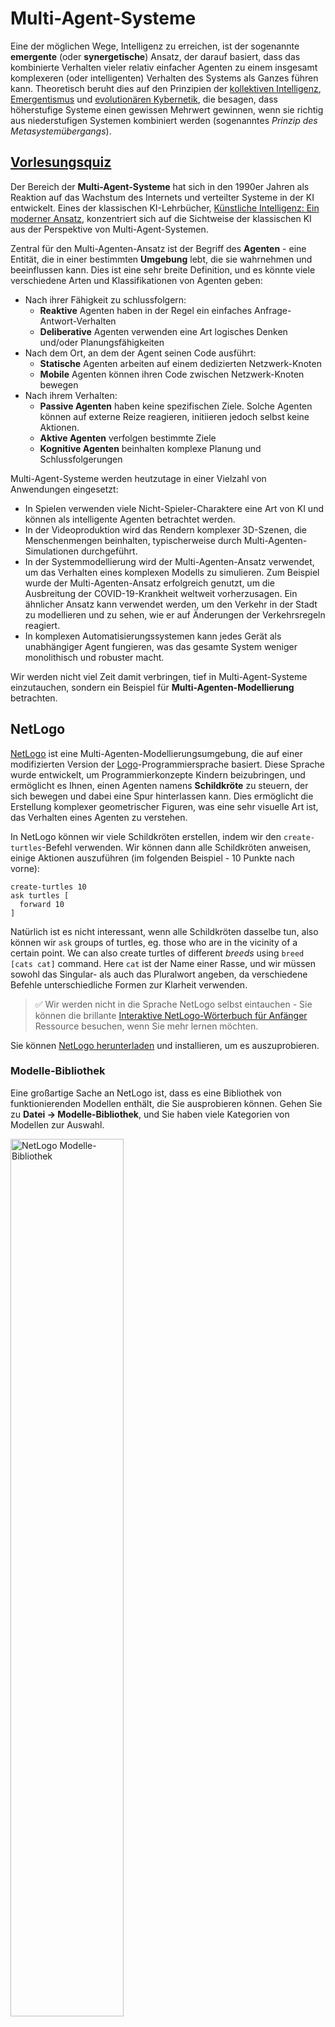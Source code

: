 # Multi-Agent-Systeme

Eine der möglichen Wege, Intelligenz zu erreichen, ist der sogenannte **emergente** (oder **synergetische**) Ansatz, der darauf basiert, dass das kombinierte Verhalten vieler relativ einfacher Agenten zu einem insgesamt komplexeren (oder intelligenten) Verhalten des Systems als Ganzes führen kann. Theoretisch beruht dies auf den Prinzipien der [kollektiven Intelligenz](https://de.wikipedia.org/wiki/Kollektive_Intelligenz), [Emergentismus](https://de.wikipedia.org/wiki/Emergentismus) und [evolutionären Kybernetik](https://de.wikipedia.org/wiki/Evolution%C3%A4re_Kybernetik), die besagen, dass höherstufige Systeme einen gewissen Mehrwert gewinnen, wenn sie richtig aus niederstufigen Systemen kombiniert werden (sogenanntes *Prinzip des Metasystemübergangs*).

## [Vorlesungsquiz](https://red-field-0a6ddfd03.1.azurestaticapps.net/quiz/123)

Der Bereich der **Multi-Agent-Systeme** hat sich in den 1990er Jahren als Reaktion auf das Wachstum des Internets und verteilter Systeme in der KI entwickelt. Eines der klassischen KI-Lehrbücher, [Künstliche Intelligenz: Ein moderner Ansatz](https://de.wikipedia.org/wiki/K%C3%BCnstliche_Intelligenz:_Ein_moderner_Ansatz), konzentriert sich auf die Sichtweise der klassischen KI aus der Perspektive von Multi-Agent-Systemen.

Zentral für den Multi-Agenten-Ansatz ist der Begriff des **Agenten** - eine Entität, die in einer bestimmten **Umgebung** lebt, die sie wahrnehmen und beeinflussen kann. Dies ist eine sehr breite Definition, und es könnte viele verschiedene Arten und Klassifikationen von Agenten geben:

* Nach ihrer Fähigkeit zu schlussfolgern:
   - **Reaktive** Agenten haben in der Regel ein einfaches Anfrage-Antwort-Verhalten
   - **Deliberative** Agenten verwenden eine Art logisches Denken und/oder Planungsfähigkeiten
* Nach dem Ort, an dem der Agent seinen Code ausführt:
   - **Statische** Agenten arbeiten auf einem dedizierten Netzwerk-Knoten
   - **Mobile** Agenten können ihren Code zwischen Netzwerk-Knoten bewegen
* Nach ihrem Verhalten:
   - **Passive Agenten** haben keine spezifischen Ziele. Solche Agenten können auf externe Reize reagieren, initiieren jedoch selbst keine Aktionen.
   - **Aktive Agenten** verfolgen bestimmte Ziele
   - **Kognitive Agenten** beinhalten komplexe Planung und Schlussfolgerungen

Multi-Agent-Systeme werden heutzutage in einer Vielzahl von Anwendungen eingesetzt:

* In Spielen verwenden viele Nicht-Spieler-Charaktere eine Art von KI und können als intelligente Agenten betrachtet werden.
* In der Videoproduktion wird das Rendern komplexer 3D-Szenen, die Menschenmengen beinhalten, typischerweise durch Multi-Agenten-Simulationen durchgeführt.
* In der Systemmodellierung wird der Multi-Agenten-Ansatz verwendet, um das Verhalten eines komplexen Modells zu simulieren. Zum Beispiel wurde der Multi-Agenten-Ansatz erfolgreich genutzt, um die Ausbreitung der COVID-19-Krankheit weltweit vorherzusagen. Ein ähnlicher Ansatz kann verwendet werden, um den Verkehr in der Stadt zu modellieren und zu sehen, wie er auf Änderungen der Verkehrsregeln reagiert.
* In komplexen Automatisierungssystemen kann jedes Gerät als unabhängiger Agent fungieren, was das gesamte System weniger monolithisch und robuster macht.

Wir werden nicht viel Zeit damit verbringen, tief in Multi-Agent-Systeme einzutauchen, sondern ein Beispiel für **Multi-Agenten-Modellierung** betrachten.

## NetLogo

[NetLogo](https://ccl.northwestern.edu/netlogo/) ist eine Multi-Agenten-Modellierungsumgebung, die auf einer modifizierten Version der [Logo](https://de.wikipedia.org/wiki/Logo_(Programmiersprache))-Programmiersprache basiert. Diese Sprache wurde entwickelt, um Programmierkonzepte Kindern beizubringen, und ermöglicht es Ihnen, einen Agenten namens **Schildkröte** zu steuern, der sich bewegen und dabei eine Spur hinterlassen kann. Dies ermöglicht die Erstellung komplexer geometrischer Figuren, was eine sehr visuelle Art ist, das Verhalten eines Agenten zu verstehen.

In NetLogo können wir viele Schildkröten erstellen, indem wir den `create-turtles`-Befehl verwenden. Wir können dann alle Schildkröten anweisen, einige Aktionen auszuführen (im folgenden Beispiel - 10 Punkte nach vorne):

```
create-turtles 10
ask turtles [
  forward 10
]
```

Natürlich ist es nicht interessant, wenn alle Schildkröten dasselbe tun, also können wir `ask` groups of turtles, eg. those who are in the vicinity of a certain point. We can also create turtles of different *breeds* using `breed [cats cat]` command. Here `cat` ist der Name einer Rasse, und wir müssen sowohl das Singular- als auch das Pluralwort angeben, da verschiedene Befehle unterschiedliche Formen zur Klarheit verwenden.

> ✅ Wir werden nicht in die Sprache NetLogo selbst eintauchen - Sie können die brillante [Interaktive NetLogo-Wörterbuch für Anfänger](https://ccl.northwestern.edu/netlogo/bind/) Ressource besuchen, wenn Sie mehr lernen möchten.

Sie können [NetLogo herunterladen](https://ccl.northwestern.edu/netlogo/download.shtml) und installieren, um es auszuprobieren.

### Modelle-Bibliothek

Eine großartige Sache an NetLogo ist, dass es eine Bibliothek von funktionierenden Modellen enthält, die Sie ausprobieren können. Gehen Sie zu **Datei → Modelle-Bibliothek**, und Sie haben viele Kategorien von Modellen zur Auswahl.

<img alt="NetLogo Modelle-Bibliothek" src="images/NetLogo-ModelLib.png" width="60%"/>

> Ein Screenshot der Modelle-Bibliothek von Dmitry Soshnikov

Sie können eines der Modelle öffnen, zum Beispiel **Biologie → Vogelschwarm**.

### Hauptprinzipien

Nach dem Öffnen des Modells gelangen Sie zum Hauptbildschirm von NetLogo. Hier ist ein Beispielmodell, das die Population von Wölfen und Schafen beschreibt, bei begrenzten Ressourcen (Gras).

![NetLogo Hauptbildschirm](../../../../../translated_images/NetLogo-Main.32653711ec1a01b3cab22ec0b148e64193d0b979b055285bef329d5e3d6958c5.de.png)

> Screenshot von Dmitry Soshnikov

Auf diesem Bildschirm sehen Sie:

* Den Abschnitt **Schnittstelle**, der enthält:
  - Das Hauptfeld, in dem alle Agenten leben
  - Verschiedene Steuerungen: Tasten, Schieberegler usw.
  - Grafiken, die Sie verwenden können, um Parameter der Simulation anzuzeigen
* Den **Code**-Tab, der den Editor enthält, in dem Sie NetLogo-Programme eingeben können

In den meisten Fällen hätte die Schnittstelle eine **Setup**-Taste, die den Simulationszustand initialisiert, und eine **Go**-Taste, die die Ausführung startet. Diese werden von den entsprechenden Handlern im Code behandelt, die so aussehen:

```
to go [
...
]
```

Die Welt von NetLogo besteht aus den folgenden Objekten:

* **Agenten** (Schildkröten), die sich über das Feld bewegen und etwas tun können. Sie befehlen Agenten mit `ask turtles [...]` syntax, and the code in brackets is executed by all agents in *turtle mode*.
* **Patches** are square areas of the field, on which agents live. You can refer to all agents on the same patch, or you can change patch colors and some other properties. You can also `ask patches`, um etwas zu tun.
* **Beobachter** ist ein einzigartiger Agent, der die Welt kontrolliert. Alle Button-Handler werden im *Beobachtungsmodus* ausgeführt.

> ✅ Die Schönheit einer Multi-Agenten-Umgebung besteht darin, dass der Code, der im Schildkrötenmodus oder im Patchmodus ausgeführt wird, gleichzeitig von allen Agenten parallel ausgeführt wird. Durch das Schreiben eines kleinen Codes und das Programmieren des Verhaltens des einzelnen Agenten können Sie komplexes Verhalten des Simulationssystems als Ganzes erzeugen.

### Vogelschwarm

Als Beispiel für multi-agenten Verhalten betrachten wir **[Vogelschwarm](https://de.wikipedia.org/wiki/Vogelschwarm_(Verhalten))**. Vogelschwarm ist ein komplexes Muster, das dem ähnelt, wie Vogelschwärme fliegen. Wenn man ihnen beim Fliegen zusieht, könnte man denken, dass sie einem kollektiven Algorithmus folgen oder dass sie eine Form von *kollektiver Intelligenz* besitzen. Dieses komplexe Verhalten entsteht jedoch, wenn jeder einzelne Agent (in diesem Fall ein *Vogel*) nur einige andere Agenten in kurzer Distanz von sich beobachtet und drei einfache Regeln befolgt:

* **Ausrichtung** - er steuert in Richtung des durchschnittlichen Kurs der benachbarten Agenten
* **Kohäsion** - er versucht, in Richtung der durchschnittlichen Position der Nachbarn zu steuern (*langfristige Anziehung*)
* **Trennung** - wenn er zu nah an anderen Vögeln ist, versucht er, sich zu entfernen (*kurzfristige Abstoßung*)

Sie können das Vogelschwarm-Beispiel ausführen und das Verhalten beobachten. Sie können auch Parameter anpassen, wie den *Grad der Trennung* oder den *Sichtbereich*, der definiert, wie weit jeder Vogel sehen kann. Beachten Sie, dass, wenn Sie den Sichtbereich auf 0 reduzieren, alle Vögel blind werden und der Vogelschwarm stoppt. Wenn Sie die Trennung auf 0 reduzieren, versammeln sich alle Vögel in einer geraden Linie.

> ✅ Wechseln Sie zum **Code**-Tab und sehen Sie, wo die drei Regeln des Vogelschwarmes (Ausrichtung, Kohäsion und Trennung) im Code implementiert sind. Beachten Sie, wie wir uns nur auf die Agenten beziehen, die in Sichtweite sind.

### Weitere Modelle zum Ausprobieren

Es gibt noch einige weitere interessante Modelle, mit denen Sie experimentieren können:

* **Kunst → Feuerwerk** zeigt, wie ein Feuerwerk als kollektives Verhalten individueller Feuerströme betrachtet werden kann.
* **Sozialwissenschaft → Verkehr Grundlegend** und **Sozialwissenschaft → Verkehr Raster** zeigen das Modell des Stadtverkehrs in 1D und 2D Rastern mit oder ohne Ampeln. Jedes Auto in der Simulation folgt den folgenden Regeln:
   - Wenn der Raum vor ihm leer ist - beschleunigen (bis zu einer bestimmten Höchstgeschwindigkeit)
   - Wenn es ein Hindernis vor sich sieht - bremsen (und Sie können anpassen, wie weit ein Fahrer sehen kann)
* **Sozialwissenschaft → Party** zeigt, wie Menschen sich während einer Cocktailparty gruppieren. Sie können die Kombination von Parametern finden, die zu einer schnellsten Steigerung des Glücks der Gruppe führen.

Wie Sie an diesen Beispielen sehen können, können Multi-Agenten-Simulationen eine nützliche Möglichkeit sein, das Verhalten eines komplexen Systems zu verstehen, das aus Individuen besteht, die der gleichen oder ähnlichen Logik folgen. Sie können auch verwendet werden, um virtuelle Agenten zu steuern, wie [NPCs](https://de.wikipedia.org/wiki/NPC) in Computerspielen oder Agenten in 3D-animierten Welten.

## Deliberative Agenten

Die oben beschriebenen Agenten sind sehr einfach und reagieren auf Veränderungen in der Umgebung mithilfe einer Art Algorithmus. Daher sind sie **reaktive Agenten**. Manchmal können Agenten jedoch auch schlussfolgern und ihre Aktionen planen, in diesem Fall werden sie als **deliberative** bezeichnet.

Ein typisches Beispiel wäre ein persönlicher Agent, der eine Anweisung von einem Menschen erhält, um eine Urlaubsreise zu buchen. Angenommen, es gibt viele Agenten, die im Internet leben und ihm helfen können. Er sollte dann andere Agenten kontaktieren, um zu sehen, welche Flüge verfügbar sind, wie die Hotelpreise an verschiedenen Daten sind, und versuchen, den besten Preis auszuhandeln. Wenn der Urlaubsplan abgeschlossen und vom Besitzer bestätigt ist, kann er mit der Buchung fortfahren.

Um dies zu tun, müssen Agenten **kommunizieren**. Für eine erfolgreiche Kommunikation benötigen sie:

* Einige **Standardsprachen zum Austausch von Wissen**, wie [Knowledge Interchange Format](https://de.wikipedia.org/wiki/Knowledge_Interchange_Format) (KIF) und [Knowledge Query and Manipulation Language](https://de.wikipedia.org/wiki/Knowledge_Query_and_Manipulation_Language) (KQML). Diese Sprachen sind auf der Grundlage der [Sprechakt-Theorie](https://de.wikipedia.org/wiki/Sprechakt) entworfen.
* Diese Sprachen sollten auch einige **Protokolle für Verhandlungen** beinhalten, basierend auf verschiedenen **Auktionsarten**.
* Eine **gemeinsame Ontologie**, die verwendet wird, damit sie sich auf die gleichen Konzepte beziehen und deren Semantik kennen.
* Eine Möglichkeit, um zu **entdecken**, was verschiedene Agenten tun können, ebenfalls basierend auf einer Art Ontologie.

Deliberative Agenten sind viel komplexer als reaktive, da sie nicht nur auf Veränderungen in der Umgebung reagieren, sondern auch in der Lage sein sollten, Aktionen *zu initiieren*. Eine der vorgeschlagenen Architekturen für deliberative Agenten ist der sogenannte Belief-Desire-Intention (BDI) Agent:

* **Überzeugungen** bilden ein Set von Wissen über die Umgebung eines Agenten. Es kann als Wissensbasis oder Regelset strukturiert sein, das ein Agent auf eine spezifische Situation in der Umgebung anwenden kann.
* **Wünsche** definieren, was ein Agent tun möchte, d.h. seine Ziele. Zum Beispiel ist das Ziel des oben genannten persönlichen Assistenten, eine Reise zu buchen, und das Ziel eines Hotelagenten ist es, den Gewinn zu maximieren.
* **Absichten** sind spezifische Aktionen, die ein Agent plant, um seine Ziele zu erreichen. Aktionen verändern typischerweise die Umgebung und verursachen Kommunikation mit anderen Agenten.

Es gibt einige Plattformen, die für den Aufbau von Multi-Agenten-Systemen verfügbar sind, wie [JADE](https://jade.tilab.com/). [Dieses Papier](https://arxiv.org/ftp/arxiv/papers/2007/2007.08961.pdf) enthält eine Übersicht über Multi-Agenten-Plattformen, zusammen mit einer kurzen Geschichte der Multi-Agenten-Systeme und ihren verschiedenen Anwendungsszenarien.

## Fazit

Multi-Agent-Systeme können sehr unterschiedliche Formen annehmen und in vielen verschiedenen Anwendungen eingesetzt werden. Sie konzentrieren sich alle auf das einfachere Verhalten eines einzelnen Agenten und erreichen komplexeres Verhalten des Gesamtsystems aufgrund des **synergetischen Effekts**.

## 🚀 Herausforderung

Bringen Sie diese Lektion in die reale Welt und versuchen Sie, ein Multi-Agenten-System zu konzipieren, das ein Problem lösen kann. Was müsste ein Multi-Agenten-System beispielsweise tun, um eine Schulbusroute zu optimieren? Wie könnte es in einer Bäckerei funktionieren?

## [Nachvorlesungsquiz](https://red-field-0a6ddfd03.1.azurestaticapps.net/quiz/223)

## Überprüfung & Selbststudium

Überprüfen Sie die Verwendung dieses Typs von Systemen in der Industrie. Wählen Sie ein Gebiet wie die Fertigung oder die Videospielindustrie aus und entdecken Sie, wie Multi-Agenten-Systeme verwendet werden können, um einzigartige Probleme zu lösen.

## [NetLogo Aufgabe](assignment.md)

**Haftungsausschluss**:  
Dieses Dokument wurde mit maschinellen KI-Übersetzungsdiensten übersetzt. Obwohl wir uns um Genauigkeit bemühen, sollten Sie sich bewusst sein, dass automatisierte Übersetzungen Fehler oder Ungenauigkeiten enthalten können. Das Originaldokument in seiner ursprünglichen Sprache sollte als autoritative Quelle betrachtet werden. Für kritische Informationen wird eine professionelle menschliche Übersetzung empfohlen. Wir übernehmen keine Haftung für Missverständnisse oder Fehlinterpretationen, die aus der Verwendung dieser Übersetzung entstehen.